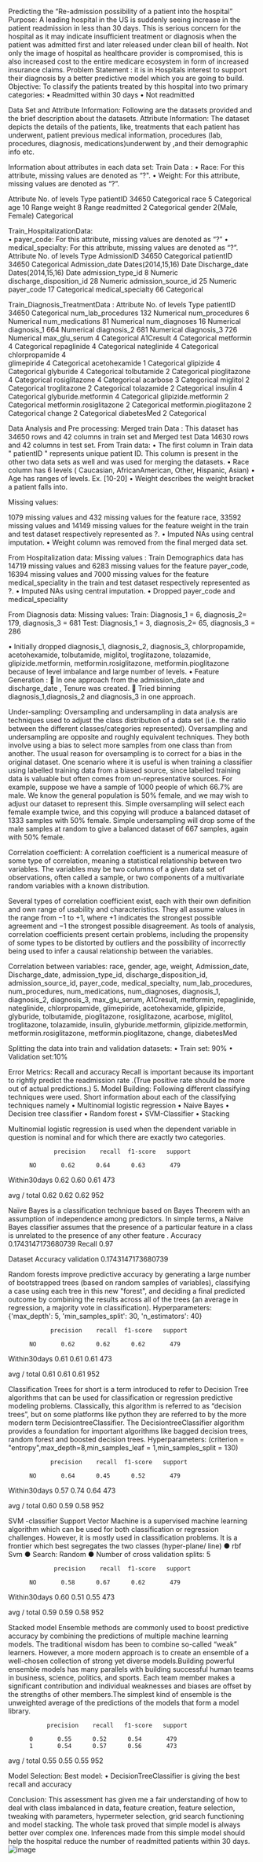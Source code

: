 Predicting the “Re-admission possibility of a patient into the hospital”
Purpose:
 A leading hospital in the US is suddenly seeing increase in the patient readmission in less than 30 days. This is serious concern for the hospital as it may indicate insufficient treatment or diagnosis when the patient was admitted first and later released under clean bill of health. 
Not only the image of hospital as healthcare provider is compromised, this is also increased cost to the entire medicare ecosystem in form of increased insurance claims.
Problem Statement :
it is in Hospitals interest to support their diagnosis by a better predictive model which you are going to build. 
Objective:
To classify the patients treated by this hospital into two primary categories:
•	Readmitted within 30 days
•	Not readmitted

Data Set and Attribute Information:
Following are the datasets provided and the brief description about the datasets.
Attribute Information: The dataset depicts the details of the patients, like, treatments that each patient has underwent, patient previous medical information, procedures (lab, procedures, diagnosis, medications)underwent by ,and their demographic info etc.










Information about attributes in each data set:
          Train Data : 
•	Race:     For this attribute, missing values are denoted as “?".
•	Weight:  For this attribute, missing values are denoted as “?”.
	
	
Attribute	No. of levels	Type
patientID	34650	Categorical
race	5	Categorical
age	10	Range
weight	8	Range
readmitted	2	Categorical
gender	2(Male, Female)	Categorical

Train_HospitalizationData:	
•	payer_code: For this attribute, missing values are denoted as “?” 
•	medical_specialty: For this attribute, missing values are denoted as “?”.
Attribute	No. of levels	Type
AdmissionID	34650	Categorical
patientID	34650	Categorical
Admission_date	Dates(2014,15,16)	Date
Discharge_date	Dates(2014,15,16)	Date
admission_type_id	8	Numeric
discharge_disposition_id	28	Numeric
admission_source_id	25	Numeric
payer_code	17	Categorical
medical_specialty	66	Categorical


Train_Diagnosis_TreatmentData :
Attribute	No. of levels	Type
patientID	34650	Categorical
num_lab_procedures	132	Numerical
num_procedures	6	Numerical
num_medications	81	Numerical
num_diagnoses	16	Numerical
diagnosis_1	664	Numerical
diagnosis_2	681	Numerical
diagnosis_3	726	Numerical
max_glu_serum	4	Categorical
A1Cresult	4	Categorical
metformin	4	Categorical
repaglinide	4	Categorical
nateglinide	4	Categorical
chlorpropamide	4	
glimepiride	4	Categorical
acetohexamide	1	Categorical
glipizide	4	Categorical
glyburide	4	Categorical
tolbutamide	2	Categorical
pioglitazone	4	Categorical
rosiglitazone	4	Categorical
acarbose	3	Categorical
miglitol	2	Categorical
troglitazone	2	Categorical
tolazamide	2	Categorical
insulin	4	Categorical
glyburide.metformin	4	Categorical
glipizide.metformin	2	Categorical
metformin.rosiglitazone	2	Categorical
metformin.pioglitazone	2	Categorical
change	2	Categorical
diabetesMed	2	Categorical

Data Analysis and Pre processing:
Merged train Data : This dataset has 34650 rows and 42 columns in train set and 
Merged test Data 14630 rows and 42 columns in test set.
From Train data:
•	The first column in Train data " patientID " represents unique patient ID. This column is present in the other two data sets as well and was used for merging the datasets.
•	Race column has 6 levels (  Caucasian,  AfricanAmerican, Other, Hispanic, Asian)
•	Age has  ranges of levels. Ex. [10-20]
•	Weight describes the weight bracket a patient falls into.

Missing values: 

1079 missing values and 432 missing values for the feature race, 33592 missing values and 14149 missing values for the feature weight in the train and test dataset respectively represented as ?.
•	 Imputed NAs using central imputation. 
•	Weight column was removed from the final merged data set.

From Hospitalization data: 
Missing values :
Train Demographics data has 14719 missing values and 6283 missing values for the feature payer_code, 16394 missing values and 7000 missing values for the feature medical_speciality in the train and test dataset respectively represented as ?.
•	Imputed NAs using central imputation.
•	Dropped payer_code and medical_speciality

From Diagnosis data: 
Missing values:
Train: Diagnosis_1 = 6,  diagnosis_2= 179,  diagnosis_3 = 681
Test: Diagnosis_1 = 3,  diagnosis_2= 65,  diagnosis_3 = 286

•	Initially dropped diagnosis_1, diagnosis_2, diagnosis_3, chlorpropamide, acetohexamide, tolbutamide, miglitol, troglitazone, tolazamide, glipizide.metformin,   metformin.rosiglitazone,   metformin.pioglitazone  because of level imbalance and large number of levels.
•	 Feature Generation : 
	In one approach from the admission_date and discharge_date , Tenure was created. 
	Tried binning diagnosis_1,diagnosis_2 and diagnosis_3 in one approach.

Under-sampling: 
Oversampling and undersampling in data analysis are techniques used to adjust the class distribution of a data set (i.e. the ratio between the different classes/categories represented).
Oversampling and undersampling are opposite and roughly equivalent techniques. They both involve using a bias to select more samples from one class than from another.
The usual reason for oversampling is to correct for a bias in the original dataset. One scenario where it is useful is when training a classifier using labelled training data from a biased source, since labelled training data is valuable but often comes from un-representative sources.
For example, suppose we have a sample of 1000 people of which 66.7% are male. We know the general population is 50% female, and we may wish to adjust our dataset to represent this. Simple oversampling will select each female example twice, and this copying will produce a balanced dataset of 1333 samples with 50% female. Simple undersampling will drop some of the male samples at random to give a balanced dataset of 667 samples, again with 50% female.



Correlation coefficient:
A correlation coefficient is a numerical measure of some type of correlation, meaning a statistical relationship between two variables. The variables may be two columns of a given data set of observations, often called a sample, or two components of a multivariate random variables with a known distribution.

Several types of correlation coefficient exist, each with their own definition and own range of usability and characteristics. They all assume values in the range from −1 to +1, where +1 indicates the strongest possible agreement and −1 the strongest possible disagreement. As tools of analysis, correlation coefficients present certain problems, including the propensity of some types to be distorted by outliers and the possibility of incorrectly being used to infer a causal relationship between the variables.









Correlation between variables:
       race, gender, age, weight, Admission_date, Discharge_date,
       admission_type_id, discharge_disposition_id, admission_source_id, 
       payer_code, medical_specialty, num_lab_procedures,
       num_procedures, num_medications, num_diagnoses, diagnosis_1,
       diagnosis_2, diagnosis_3, max_glu_serum, A1Cresult, metformin,
       repaglinide, nateglinide, chlorpropamide, glimepiride,
       acetohexamide, glipizide, glyburide, tolbutamide,
       pioglitazone, rosiglitazone, acarbose, miglitol, troglitazone,
       tolazamide, insulin, glyburide.metformin, glipizide.metformin,
       metformin.rosiglitazone, metformin.pioglitazone, change,
       diabetesMed






 


Splitting the data into train and validation datasets:
•	Train set: 90% 
•	Validation set:10%

Error Metrics: Recall and accuracy 
Recall is important because its important to rightly predict the readmission rate .(True positive rate should be more out of actual predictions.) 
5. Model Building:
Following different classifying techniques were used. Short information about each of the classifying techniques namely
•	Multinomial logistic regression
•	Naive Bayes 
•	Decision tree classifier
•	Random forest
•	SVM-Classifier
•	Stacking 

Multinomial logistic regression is used when the dependent variable  in question is nominal and for which there are exactly two categories. 

                 precision    recall  f1-score   support
   
          NO       0.62      0.64      0.63       479
Within30days       0.62      0.60      0.61       473

 avg / total       0.62      0.62      0.62       952






Naïve Bayes is a classification technique based on Bayes Theorem with an assumption of independence among predictors. In simple terms, a Naive Bayes classifier assumes that the presence of a particular feature in a class is unrelated to the presence of any other feature .
Accuracy         0.1743147173680739
Recall              0.97


Dataset 	Accuracy 
validation 	   0.1743147173680739



Random forests improve predictive accuracy by generating a large number of bootstrapped trees (based on random samples of variables), classifying a case using each tree in this new "forest", and deciding a final predicted outcome by combining the results across all of the trees (an average in regression, a majority vote in classification).
Hyperparameters:
 {'max_depth': 5, 'min_samples_split': 30, 'n_estimators': 40}
 

                precision    recall  f1-score   support

          NO       0.62      0.62      0.62       479
Within30days       0.61      0.61      0.61       473

 avg / total       0.61      0.61      0.61       952


Classification Trees for short is a term introduced to refer to Decision Tree algorithms that can be used for classification or regression predictive modeling problems. Classically, this algorithm is referred to as “decision trees”, but on some platforms like python they are referred to by the more modern term DecisiontreeClassifier. The DecisiontreeClassifier algorithm provides a foundation for important algorithms like bagged decision trees, random forest and boosted decision trees.
Hyperparameters: 
(criterion = "entropy",max_depth=8,min_samples_leaf = 1,min_samples_split = 130)

                precision    recall  f1-score   support

          NO       0.64      0.45      0.52       479
Within30days       0.57      0.74      0.64       473

 avg / total       0.60      0.59      0.58       952

SVM -classifier Support Vector Machine is a supervised machine learning algorithm which can be used for both classification or regression challenges. However, it is mostly used in classification problems. It is a frontier which best segregates the two classes (hyper-plane/ line)
●	rbf Svm 
●	Search: Random
●	Number of cross validation splits: 5

                 precision    recall  f1-score   support

          NO       0.58      0.67      0.62       479
Within30days       0.60      0.51      0.55       473

 avg / total       0.59      0.59      0.58       952




Stacked model
Ensemble methods are commonly used to boost predictive accuracy by combining the predictions of multiple machine learning models. The traditional wisdom has been to combine so-called “weak” learners. However, a more modern approach is to create an ensemble of a well-chosen collection of strong yet diverse models.Building powerful ensemble models has many parallels with building successful human teams in business, science, politics, and sports. Each team member makes a significant contribution and individual weaknesses and biases are offset by the strengths of other members.The simplest kind of ensemble is the unweighted average of the predictions of the models that form a model library.




               precision    recall   f1-score   support

          0       0.55      0.52      0.54       479
          1       0.54      0.57      0.56       473

avg / total       0.55      0.55      0.55       952




Model Selection:
Best model:
•	DecisionTreeClassifier is giving the best recall and accuracy

  



   
 


Conclusion: 
This assessment has given me a fair understanding of how to deal with class imbalanced in data, feature creation, feature selection, tweaking with parameters, hypermeter selection, grid search functioning and model stacking. The whole task proved that simple model is always better over complex one. Inferences made from this simple model should help the hospital reduce the number of readmitted patients within 30 days.
![image](https://user-images.githubusercontent.com/35930186/175577469-da71afb8-e792-4f86-a5a0-05fdbb71d526.png)
